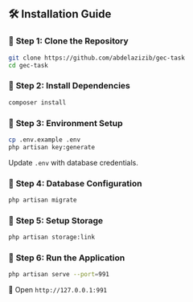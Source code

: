 ## 🛠️ Installation Guide

### 🔹 **Step 1: Clone the Repository**
```sh
git clone https://github.com/abdelazizib/gec-task
cd gec-task
```

### 🔹 **Step 2: Install Dependencies**
```sh
composer install
```

### 🔹 **Step 3: Environment Setup**
```sh
cp .env.example .env
php artisan key:generate
```
Update `.env` with database credentials.

### 🔹 **Step 4: Database Configuration**
```sh
php artisan migrate
```
### 🔹 **Step 5: Setup Storage**
```sh
php artisan storage:link
```
### 🔹 **Step 6: Run the Application**
```sh
php artisan serve --port=991
```
🔗 Open `http://127.0.0.1:991`
